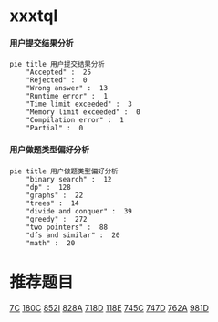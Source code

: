 # xxxtql

<!-- tabs:start -->



#### **用户提交结果分析**

```mermaid
pie title 用户提交结果分析
    "Accepted" :  25
    "Rejected" :  0
    "Wrong answer" :  13
    "Runtime error" :  1
    "Time limit exceeded" :  3
    "Memory limit exceeded" :  0
    "Compilation error" :  1
    "Partial" :  0
```

#### **用户做题类型偏好分析**

```mermaid
pie title 用户做题类型偏好分析
    "binary search" :  12
    "dp" :  128
    "graphs" :  22
    "trees" :  14
    "divide and conquer" :  39
    "greedy" :  272
    "two pointers" :  88
    "dfs and similar" :  20
    "math" :  20
```



<!-- tabs:end -->
# 推荐题目
[7C](https://codeforces.com/contest/7/problem/C)
[180C](https://codeforces.com/contest/180/problem/C)
[852I](https://codeforces.com/contest/852/problem/I)
[828A](https://codeforces.com/contest/828/problem/A)
[718D](https://codeforces.com/contest/718/problem/D)
[118E](https://codeforces.com/contest/118/problem/E)
[745C](https://codeforces.com/contest/745/problem/C)
[747D](https://codeforces.com/contest/747/problem/D)
[762A](https://codeforces.com/contest/762/problem/A)
[981D](https://codeforces.com/contest/981/problem/D)
